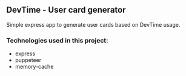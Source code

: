 ## DevTime - User card generator

Simple express app to generate user cards based on DevTime usage.

### Technologies used in this project:

- express
- puppeteer
- memory-cache
